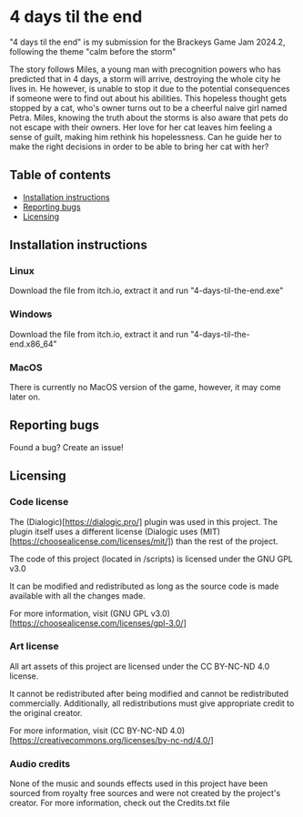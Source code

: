 # 4 days til the end

 "4 days til the end" is my submission for the Brackeys Game Jam 2024.2, following the theme "calm before the storm"

The story follows Miles, a young man with precognition powers who has predicted that in 4 days, a storm will arrive, destroying the whole city he lives in. He however, is unable to stop it due to the potential consequences if someone were to find out about his abilities. This hopeless thought gets stopped by a cat, who's owner turns out to be a cheerful naive girl named Petra. Miles, knowing the truth about the storms is also aware that pets do not escape with their owners. Her love for her cat leaves him feeling a sense of guilt, making him rethink his hopelessness. Can he guide her to make the right decisions in order to be able to bring her cat with her?

## Table of contents

- [Installation instructions](#installation-instructions)
- [Reporting bugs](#reporting-bugs)
- [Licensing](#licensing)

## Installation instructions

### Linux

Download the file from itch.io, extract it and run "4-days-til-the-end.exe"

### Windows

Download the file from itch.io, extract it and run "4-days-til-the-end.x86_64"

### MacOS

There is currently no MacOS version of the game, however, it may come later on.

## Reporting bugs

Found a bug? Create an issue!

## Licensing

### Code license

The (Dialogic)[https://dialogic.pro/] plugin was used in this project. The plugin itself uses a different license (Dialogic uses (MIT)[https://choosealicense.com/licenses/mit/]) than the rest of the project.

The code of this project (located in /scripts) is licensed under the GNU GPL v3.0

It can be modified and redistributed as long as the source code is made available with all the changes made.

For more information, visit (GNU GPL v3.0)[https://choosealicense.com/licenses/gpl-3.0/]

### Art license

All art assets of this project are licensed under the CC BY-NC-ND 4.0 license.

It cannot be redistributed after being modified and cannot be redistributed commercially. Additionally, all redistributions must give appropriate credit to the original creator.

For more information, visit (CC BY-NC-ND 4.0)[https://creativecommons.org/licenses/by-nc-nd/4.0/]

### Audio credits

None of the music and sounds effects used in this project have been sourced from royalty free sources and were not created by the project's creator. For more information, check out the Credits.txt file

